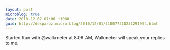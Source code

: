 ```yaml
---
layout: post
microblog: true
date: 2010-12-02 07:06 +1000
guid: http://desparoz.micro.blog/2010/12/01/t10077218231291904.html
---
```

Started Run with @walkmeter at 8:06 AM, Walkmeter will speak your replies to me.
